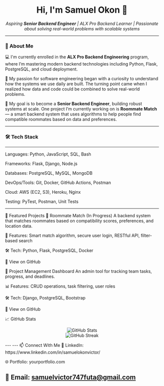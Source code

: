 
<h1 align="center">Hi, I'm Samuel Okon 👋</h1>

<p align="center">
  <em>Aspiring <strong>Senior Backend Engineer</strong> | ALX Pro Backend Learner | Passionate about solving real-world problems with scalable systems</em>
</p>

---

### 🚀 About Me

💻 I'm currently enrolled in the **ALX Pro Backend Engineering** program, where I’m mastering modern backend technologies including Python, Flask, PostgreSQL, and cloud deployment.

🌱 My passion for software engineering began with a curiosity to understand how the systems we use daily are built. The turning point came when I realized how data and code could be combined to solve real-world problems.

🎯 My goal is to become a **Senior Backend Engineer**, building robust systems at scale. One project I’m currently working on is **Roommate Match** — a smart backend system that uses algorithms to help people find compatible roommates based on data and preferences.

---

### 🛠️ Tech Stack

---

Languages: Python, JavaScript, SQL, Bash

Frameworks: Flask, Django, Node.js

Databases: PostgreSQL, MySQL, MongoDB

DevOps/Tools: Git, Docker, GitHub Actions, Postman

Cloud: AWS (EC2, S3), Heroku, Nginx

Testing: PyTest, Postman, Unit Tests

---

💼 Featured Projects
🔹 Roommate Match (In Progress)
A backend system that matches roommates based on compatibility scores, preferences, and location data.

🧠 Features: Smart match algorithm, secure user login, RESTful API, filter-based search

🛠 Tech: Python, Flask, PostgreSQL, Docker

🔗 View on GitHub

🔹 Project Management Dashboard
An admin tool for tracking team tasks, progress, and deadlines.

📊 Features: CRUD operations, task filtering, user roles

🛠 Tech: Django, PostgreSQL, Bootstrap

🔗 View on GitHub

📈 GitHub Stats
<p align="center"> <img src="https://github-readme-stats.vercel.app/api?username=yourusername&show_icons=true&theme=radical" alt="GitHub Stats"/> <br> <img src="https://github-readme-streak-stats.herokuapp.com/?user=yourusername&theme=radical" alt="GitHub Streak"/> </p>
---
---
📫 Connect With Me
💼 LinkedIn: https://www.linkedin.com/in/samuelokonvictor/

🌐 Portfolio: yourportfolio.com

📧 Email: samuelvictor747futa@gmail.com
---
